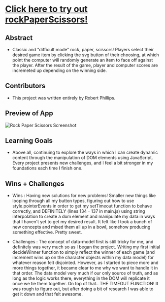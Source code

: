 # [Click here to try out rockPaperScissors!](https://robert-phillips33.github.io/rockPaperScissors/)


## Abstract
- Classic and "difficult mode" rock, paper, scissors! Players select their desired game item by clicking the svg button of their choosing, at which point the computer will randomly generate an item to face off against the player. After the result of the game, player and computer scores are incremeted up depending on the winning side.

## Contributors
- This project was written entirely by Robert Phillips.

## Preview of App
![Rock Paper Scissors Screenshot](https://i.ibb.co/TMrKX3N/Screenshot-2024-06-10-at-4-34-59-PM.png)

## Learning Goals
- Above all, continuing to explore the ways in which I can create dynamic content through the manipulation of DOM elements using JavaScript. Every project presents new challenges, and I feel a bit stronger in my foundations each time I finish one.

## Wins + Challenges
- Wins : Having new solutions for new problems! Smaller new things like looping through all my button types, figuring out how to use style.pointerEvents in order to get my setTimeout function to behave correctly, and DEFINITELY (lines 134 - 137 in main.js) using string interpolation to create a dom element and manipulate my data in ways that I haven't yet to get my desired result. It felt like I took a bunch of new concepts and mixed them all up in a bowl, somehow producing something effective. Pretty sweet.

- Challenges : The concept of data-model first is still tricky for me, and definitely was very much so as I began the project. Writing my first initial decideWinner function to simply reflect the winner of each game (and increment wins up on the character objects within my data model) for whatever reason felt disjointed. However, as I started to piece more and more things together, it became clear to me why we want to handle it in that order. The data model very much if our only source of truth, and as long as the logic works there, everything in the DOM will replicate it once we tie them together. On top of that.. THE TIMEOUT FUNCTION! It was rough to figure out, but after doing a bit of research I was able to get it down and that felt awesome.

